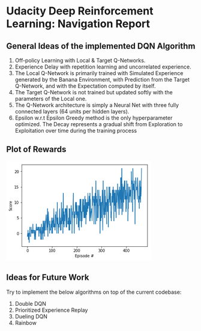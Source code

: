 # Udacity Deep Reinforcement Learning: Navigation Report

## General Ideas of the implemented DQN Algorithm
  1. Off-policy Learning with Local & Target Q-Networks.
  2. Experience Delay with repetition learning and uncorrelated experience.
  3. The Local Q-Network is primarily trained with Simulated Experience generated by the Banana Environment, with Prediction from the Target Q-Network, and with the Expectation computed by itself.
  4. The Target Q-Network is not trained but updated softly with the parameters of the Local one.  
  5. The Q-Network architecture is simply a Neural Net with three fully connected layers (64 units per hidden layers).
  6. Epsilon w.r.t Epsilon Greedy method is the only hyperparameter optimized. The Decay represents a gradual shift from Exploration to Exploitation over time during the training process
  
## Plot of Rewards
<img src="Score.png"/>

## Ideas for Future Work
Try to implement the below algorithms on top of the current codebase:
  1. Double DQN
  2. Prioritized Experience Replay
  3. Dueling DQN
  4. Rainbow
